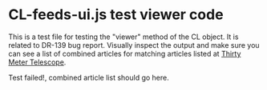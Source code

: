
# CL-feeds-ui.js test viewer code

This is a test file for testing the "viewer" method of the CL
object. It is related to DR-139 bug report. Visually inspect the output
and make sure you can see a list of combined articles for matching articles listed at [Thirty Meter Telescope](https://feeds.library.caltech.edu/groups/Thirty-Meter-Telescope/combined.html).


<!-- START: test -->

<div id="Thirty-Meter-Telescope">Test failed!, combined article list should go here.</div>


<script src="CL.js"></script>
<script>
(function(document, window) {
  "use strict";
  let cl = Object.assign({}, window.CL),
      config = {},
      elem = document.getElementById("Thirty-Meter-Telescope");
  cl.BaseURL = "https://feeds.library.caltech.edu";

  config = {
    "aggregation": "groups",
    "feed_id": "Thirty-Meter-Telescope",
    "feed_path": "combined",
    "recent_n": 0,
    "use_recent": false,
    "feed_count": false,
    "show_year_headings": false,
    "creators": true,
    "pub_date": true,
    "title_link": true,
    "citation_details": false,
    "issn_or_isbn": false,
    "pmcid": false,
    "description": false,
    "developer_mode": false,
    "include_style": true,
    "include_CL": true,
    "repository": "CaltechAUTHORS",
    "css_classname": ".CaltechAUTHORS",
    "filters": []
};
  config.parent_element = elem;
  config.filters.push(cl.normalize_view);
  cl.setAttribute("viewer", config);
  cl.getGroupJSON("Thirty-Meter-Telescope", "combined", function(data, err) {
    cl.viewer(data, err);
  });
}(document, window));
</script>


<!--   END: test -->
